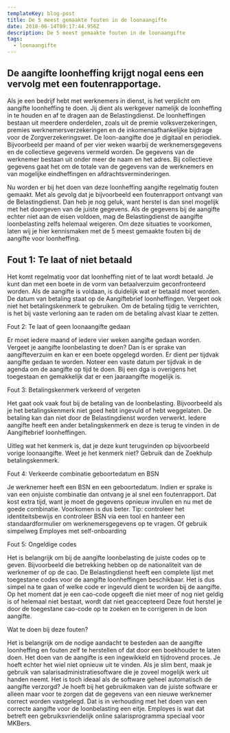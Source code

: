 ```yaml
---
templateKey: blog-post
title: De 5 meest gemaakte fouten in de loonaangifte
date: 2018-06-14T09:17:44.956Z
description: De 5 meest gemaakte fouten in de loonaangifte
tags:
  - loonaangifte
---
```

## De aangifte loonheffing krijgt nogal eens een vervolg met een foutenrapportage.

Als je een bedrijf hebt met werknemers in dienst, is het verplicht om aangifte loonheffing te doen. Jij dient als werkgever namelijk de loonheffing in te houden en af te dragen aan de Belastingdienst. De loonheffingen bestaan uit meerdere onderdelen, zoals uit de premie volksverzekeringen, premies werknemersverzekeringen en de inkomensafhankelijke bijdrage voor de Zorgverzekeringswet. De loon-aangifte doe je digitaal en periodiek. Bijvoorbeeld per maand of per vier weken waarbij de werknemersgegevens en de collectieve gegevens vermeld worden. De gegevens van de werknemer bestaan uit onder meer de naam en het adres. Bij collectieve gegevens gaat het om de totale van de gegevens van de werknemers en van mogelijke eindheffingen en afdrachtsverminderingen.

Nu worden er bij het doen van deze loonheffing aangifte regelmatig fouten gemaakt. Met als gevolg dat je bijvoorbeeld een foutenrapport ontvangt van de Belastingdienst. Dan heb je nog geluk, want herstel is dan snel mogelijk met het doorgeven van de juiste gegevens. Als de gegevens bij de aangifte echter niet aan de eisen voldoen, mag de Belastingdienst de aangifte loonbelasting zelfs helemaal weigeren. Om deze situaties te voorkomen, laten wij je hier kennismaken met de 5 meest gemaakte fouten bij de aangifte voor loonheffing.

## **Fout 1: Te laat of niet betaald**

Het komt regelmatig voor dat loonheffing niet of te laat wordt betaald. Je kunt dan met een boete in de vorm van betaalverzuim geconfronteerd worden. Als de aangifte is voldaan, is duidelijk wat er betaald moet worden. De datum van betaling staat op de Aangiftebrief loonheffingen. Vergeet ook niet het betalingskenmerk te gebruiken. Om de betaling tijdig te verrichten, is het bij vaste verloning aan te raden om de betaling alvast klaar te zetten.

Fout 2: Te laat of geen loonaangifte gedaan

Er moet iedere maand of iedere vier weken aangifte gedaan worden. Vergeet je aangifte loonbelasting te doen? Dan is er sprake van aangifteverzuim en kan er een boete opgelegd worden. Er dient per tijdvak aangifte gedaan te worden. Noteer een vaste datum per tijdvak in de agenda om de aangifte op tijd te doen. Bij een dga is overigens het toegestaan en gemakkelijk dat er een jaaraangifte mogelijk is.

Fout 3: Betalingskenmerk verkeerd of vergeten

Het gaat ook vaak fout bij de betaling van de loonbelasting. Bijvoorbeeld als je het betalingskenmerk niet goed hebt ingevuld of hebt weggelaten. De betaling kan dan niet door de Belastingdienst worden verwerkt. Iedere aangifte heeft een ander betalingskenmerk en deze is terug te vinden in de Aangiftebrief loonheffingen.

Uitleg wat het kenmerk is, dat je deze kunt terugvinden op bijvoorbeeld vorige loonaangifte. Weet je het kenmerk niet? Gebruik dan de Zoekhulp betalingskenmerk.

Fout 4: Verkeerde combinatie geboortedatum en BSN

Je werknemer heeft een BSN en een geboortedatum. Indien er sprake is van een onjuiste combinatie dan ontvang je al snel een foutenrapport. Dat kost extra tijd, want je moet de gegevens opnieuw invullen en nu met de goede combinatie. Voorkomen is dus beter. Tip: controleer het identiteitsbewijs en controleer BSN via een tool en hanteer een standaardformulier om werknemersgegevens op te vragen. Of gebruik simpelweg Employes met self-onboarding

Fout 5: Ongeldige codes

Het is belangrijk om bij de aangifte loonbelasting de juiste codes op te geven. Bijvoorbeeld die betrekking hebben op de nationaliteit van de werknemer of op de cao. De Belastingdienst heeft een complete lijst met toegestane codes voor de aangifte loonheffingen beschikbaar. Het is dus simpel na te gaan of welke code er ingevuld dient te worden bij de aangifte. Op het moment dat je een cao-code opgeeft die niet meer of nog niet geldig is of helemaal niet bestaat, wordt dat niet geaccepteerd Deze fout herstel je door de toegestane cao-code op te zoeken en te corrigeren in de loon aangifte.

Wat te doen bij deze fouten?

Het is belangrijk om de nodige aandacht te besteden aan de aangifte loonheffing en fouten zelf te herstellen of dat door een boekhouder te laten doen. Het doen van de aangifte is een ingewikkeld en tijdrovend proces. Je hoeft echter het wiel niet opnieuw uit te vinden. Als je slim bent, maak je gebruik van salarisadministratiesoftware die je zoveel mogelijk werk uit handen neemt. Het is toch ideaal als de software geheel automatisch de aangifte verzorgd? Je hoeft bij het gebruikmaken van de juiste software er alleen maar voor te zorgen dat de gegevens van een nieuwe werknemer correct worden vastgelegd. Dat is in verhouding met het doen van een correcte aangifte voor de loonbelasting een eitje. Employes is wat dat betreft een gebruiksvriendelijk online salarisprogramma speciaal voor MKBers.
